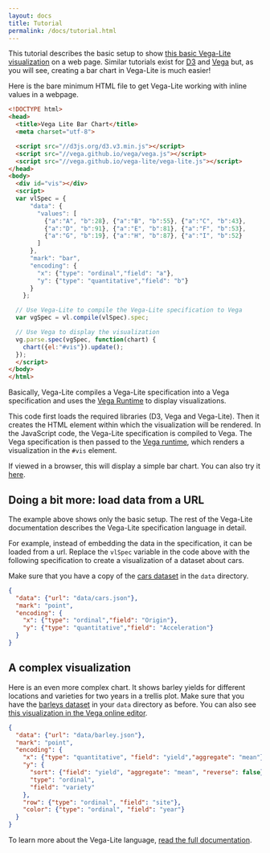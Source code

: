 ```yaml
---
layout: docs
title: Tutorial
permalink: /docs/tutorial.html
---
```


This tutorial describes the basic setup to show [this basic Vega-Lite visualization](demo.html) on a web page.
Similar tutorials exist for [D3](http://bost.ocks.org/mike/bar/) and [Vega](https://github.com/vega/vega/wiki/Tutorial) but, as you will see, creating a bar chart in Vega-Lite is much easier!

Here is the bare minimum HTML file to get Vega-Lite working with inline values in a webpage.

```html
<!DOCTYPE html>
<head>
  <title>Vega Lite Bar Chart</title>
  <meta charset="utf-8">

  <script src="//d3js.org/d3.v3.min.js"></script>
  <script src="//vega.github.io/vega/vega.js"></script>
  <script src="//vega.github.io/vega-lite/vega-lite.js"></script>
</head>
<body>
  <div id="vis"></div>
  <script>
  var vlSpec = {
      "data": {
        "values": [
          {"a":"A", "b":28}, {"a":"B", "b":55}, {"a":"C", "b":43},
          {"a":"D", "b":91}, {"a":"E", "b":81}, {"a":"F", "b":53},
          {"a":"G", "b":19}, {"a":"H", "b":87}, {"a":"I", "b":52}
        ]
      },
      "mark": "bar",
      "encoding": {
        "x": {"type": "ordinal","field": "a"},
        "y": {"type": "quantitative","field": "b"}
      }
    };

  // Use Vega-Lite to compile the Vega-Lite specification to Vega
  var vgSpec = vl.compile(vlSpec).spec;

  // Use Vega to display the visualization
  vg.parse.spec(vgSpec, function(chart) {
    chart({el:"#vis"}).update();
  });
  </script>
</body>
</html>
```

Basically, Vega-Lite compiles a Vega-Lite specification into a Vega
specification and uses the [Vega Runtime](https://github.com/vega/vega/wiki/Runtime) to display visualizations.

This code first loads the required libraries (D3, Vega and Vega-Lite).
Then it creates the HTML element within which the visualization will be rendered.
In the JavaScript code, the Vega-Lite specification is compiled to Vega.
The Vega specification is then passed to the [Vega runtime](https://github.com/vega/vega/wiki/Runtime), which renders a visualization in the `#vis` element.

If viewed in a browser, this will display a simple bar chart. You can also try it [here](demo.html).

## Doing a bit more: load data from a URL

The example above shows only the basic setup. The rest of the Vega-Lite documentation describes the Vega-Lite specification language in detail.

For example, instead of embedding the data in the specification, it can be loaded from a url.
Replace the `vlSpec` variable in the code above with the following specification to create a visualization of a dataset about cars.

Make sure that you have a copy of the [cars dataset](/vega-lite/data/cars.json) in the `data` directory.

```json
{
  "data": {"url": "data/cars.json"},
  "mark": "point",
  "encoding": {
    "x": {"type": "ordinal","field": "Origin"},
    "y": {"type": "quantitative","field": "Acceleration"}
  }
}
```

## A complex visualization

Here is an even more complex chart. It shows barley yields for different locations and varieties for two years in a trellis plot. Make sure that you have the [barleys dataset](/vega-lite/data/barley.json) in your `data` directory as before. You can also see [this visualization in the Vega online editor](https://vega.github.io/vega-editor/?mode=vega-lite&spec=trellis_barley).

```json
{
  "data": {"url": "data/barley.json"},
  "mark": "point",
  "encoding": {
    "x": {"type": "quantitative", "field": "yield","aggregate": "mean"},
    "y": {
      "sort": {"field": "yield", "aggregate": "mean", "reverse": false},
      "type": "ordinal",
      "field": "variety"
    },
    "row": {"type": "ordinal", "field": "site"},
    "color": {"type": "ordinal", "field": "year"}
  }
}
```

To learn more about the Vega-Lite language, [read the full documentation](index.html).
